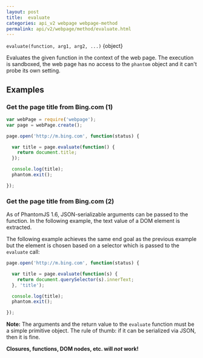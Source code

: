 ```yaml
---
layout: post
title:  evaluate
categories: api_v2 webpage webpage-method
permalink: api/v2/webpage/method/evaluate.html
---
```


`evaluate(function, arg1, arg2, ...)` {object}

Evaluates the given function in the context of the web page. The execution is sandboxed, the web page has no access to the `phantom` object and it can't probe its own setting.

## Examples

### Get the page title from Bing.com (1)

```javascript
var webPage = require('webpage');
var page = webPage.create();

page.open('http://m.bing.com', function(status) {

  var title = page.evaluate(function() {
    return document.title;
  });

  console.log(title);
  phantom.exit();

});
```

### Get the page title from Bing.com (2)

As of PhantomJS 1.6, JSON-serializable arguments can be passed to the function. In the following example, the text value of a DOM element is extracted.

The following example achieves the same end goal as the previous example but the element is chosen based on a selector which is passed to the `evaluate` call:

```javascript
page.open('http://m.bing.com', function(status) {

  var title = page.evaluate(function(s) {
    return document.querySelector(s).innerText;
  }, 'title');

  console.log(title);
  phantom.exit();

});
```

**Note:** The arguments and the return value to the `evaluate` function must be a simple primitive object. The rule of thumb: if it can be serialized via JSON, then it is fine.

**Closures, functions, DOM nodes, etc. will _not_ work!**








